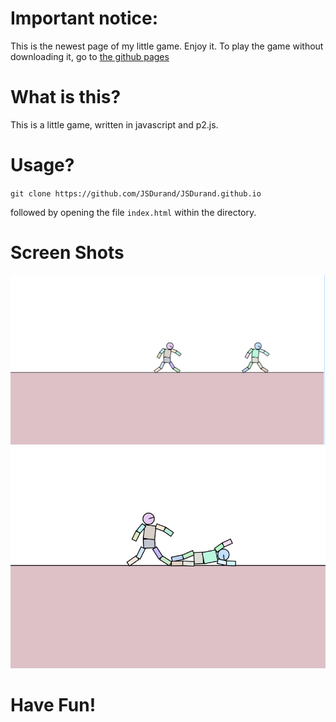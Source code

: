 # Important notice:
This is the newest page of my little game.
Enjoy it.
To play the game without downloading it, go to [the github pages](http://JSDurand.github.io)

# What is this?

This is a little game, written in javascript and p2.js.

# Usage?

`git clone https://github.com/JSDurand/JSDurand.github.io`

followed by opening the file `index.html` within the directory.

# Screen Shots

![alt tag](https://github.com/JSDurand/JSDurand.github.io/blob/master/screenshots/first.png)
![alt tag](https://github.com/JSDurand/JSDurand.github.io/blob/master/screenshots/second.png)

# Have Fun!

